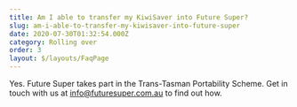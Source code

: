 ```yaml
---
title: Am I able to transfer my KiwiSaver into Future Super?
slug: am-i-able-to-transfer-my-kiwisaver-into-future-super
date: 2020-07-30T01:32:54.000Z
category: Rolling over
order: 3
layout: $/layouts/FaqPage
---
```


Yes. Future Super takes part in the Trans-Tasman Portability Scheme. Get in touch with us at [info@futuresuper.com.au](mailto:info@futuresuper.com.au) to find out how.
